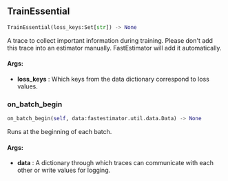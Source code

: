 ## TrainEssential
```python
TrainEssential(loss_keys:Set[str]) -> None
```
A trace to collect important information during training.    Please don't add this trace into an estimator manually. FastEstimator will add it automatically.

#### Args:

* **loss_keys** :  Which keys from the data dictionary correspond to loss values.    

### on_batch_begin
```python
on_batch_begin(self, data:fastestimator.util.data.Data) -> None
```
Runs at the beginning of each batch.

#### Args:

* **data** :  A dictionary through which traces can communicate with each other or write values for logging.        